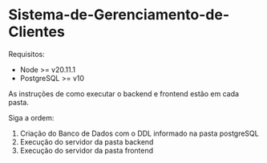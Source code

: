 # Sistema-de-Gerenciamento-de-Clientes
 
Requisitos:
* Node >= v20.11.1
* PostgreSQL >= v10


As instruções de como executar o backend e frontend estão em cada pasta.

Siga a ordem:
1. Criação do Banco de Dados com o DDL informado na pasta postgreSQL
2. Execução do servidor da pasta backend
3. Execução do servidor da pasta frontend
